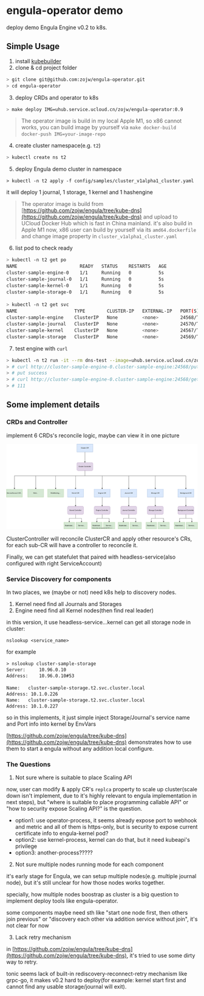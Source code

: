 # engula-operator demo

deploy demo Engula Engine v0.2 to k8s.

## Simple Usage

1. install [kubebuilder](https://book.kubebuilder.io/quick-start.html#installation)
2. clone & cd project folder
```bash
> git clone git@github.com:zojw/engula-operator.git
> cd engula-operator
```
3. deploy CRDs and operator to k8s
```bash
> make deploy IMG=uhub.service.ucloud.cn/zojw/engula-operator:0.9
```

> The operator image is build in my local Apple M1, so x86 cannot works, you can build image by yourself via
>  `make docker-build docker-push IMG=your-image-repo`

4. create cluster namespace(e.g. `t2`)
```bash
> kubectl create ns t2
```
5. deploy Engula demo cluster in namespace
```
> kubectl -n t2 apply -f config/samples/cluster_v1alpha1_cluster.yaml
```
it will deploy 1 journal, 1 storage, 1 kernel and 1 hashengine

> The operator image is build from [https://github.com/zojw/engula/tree/kube-dns](https://github.com/zojw/engula/tree/kube-dns) and upload to UCloud Docker Hub which is fast in China mainland.
> it's also build in Apple M1 now, x86 user can build by yourself via its `amd64.dockerfile` and change image property in `cluster_v1alpha1_cluster.yaml`

6. list pod to check ready

```bash
> kubectl -n t2 get po
NAME                       READY   STATUS    RESTARTS   AGE
cluster-sample-engine-0    1/1     Running   0          5s
cluster-sample-journal-0   1/1     Running   0          5s
cluster-sample-kernel-0    1/1     Running   0          5s
cluster-sample-storage-0   1/1     Running   0          5s

> kubectl -n t2 get svc
NAME                     TYPE        CLUSTER-IP   EXTERNAL-IP   PORT(S)     AGE
cluster-sample-engine    ClusterIP   None         <none>        24568/TCP   2m25s
cluster-sample-journal   ClusterIP   None         <none>        24570/TCP   2m24s
cluster-sample-kernel    ClusterIP   None         <none>        24567/TCP   2m25s
cluster-sample-storage   ClusterIP   None         <none>        24569/TCP   2m25s
```

7. test engine with `curl`

```bash
> kubectl -n t2 run -it --rm dns-test --image=uhub.service.ucloud.cn/zojw/tiny-tools:3.12
> # curl http://cluster-sample-engine-0.cluster-sample-engine:24568/put\?key\=1\&value\=111
> # put success
> # curl http://cluster-sample-engine-0.cluster-sample-engine:24568/get\?key\=1
> # 111
```

## Some implement details

### CRDs and Controller

implement 6 CRDs's reconcile logic, maybe can view it in one picture

![crds](https://raw.githubusercontent.com/zojw/misc/main/ctrl2.drawio.svg)

ClusterController will reconcile ClusterCR and apply other resource's CRs, for each sub-CR will have a controller to reconcile it.

Finally, we can get statefulet that paired with headless-service(also configured with right ServiceAccount)


### Service Discovery for components

In two places, we (maybe or not) need k8s help to discovery nodes.

1. Kernel need find all Journals and Storages
2. Engine need find all Kernel nodes(then find real leader)

in this version, it use headless-service...kernel can get all storage node in cluster:

```
nslookup <service_name>
```

for example

```
> nslookup cluster-sample-storage
Server:		10.96.0.10
Address:	10.96.0.10#53

Name:	cluster-sample-storage.t2.svc.cluster.local
Address: 10.1.0.226
Name:	cluster-sample-storage.t2.svc.cluster.local
Address: 10.1.0.227
```

so in this implements, it just simple inject Storage/Journal's service name and Port info into kernel by EnvVars

[https://github.com/zojw/engula/tree/kube-dns](https://github.com/zojw/engula/tree/kube-dns) demonstrates how to use them to start a engula without any addition local configure.


### The Questions

1. Not sure where is suitable to place Scaling API

now, user can modify & apply CR's `replca` property to scale up cluster(scale down isn't implement, due to it's highly relevant to engula implementation in next steps), but "where is suitable to place programming callable API" or "how to security expose Scaling API?" is the question.

- option1: use operator-process, it seems already expose port to webhook and metric and all of them is https-only, but is security to expose current certificate info to engula-kernel pod?
- option2: use kernel-process, kernel can do that, but it need kubeapi's privilege
- option3: another-process?????

2. Not sure multiple nodes running mode for each component

it's early stage for Engula, we can setup multiple nodes(e.g. multiple journal node), but it's still unclear for how those nodes works together.

specially, how multiple nodes boostrap as cluster is a big question to implement deploy tools like engula-operator.

some components maybe need sth like "start one node first, then others join previous" or "discovery each other via addition service without join", it's not clear for now

3. Lack retry mechanism

in [https://github.com/zojw/engula/tree/kube-dns](https://github.com/zojw/engula/tree/kube-dns), it's tried to use some dirty way to retry.

tonic seems lack of built-in rediscovery-reconnect-retry mechanism like grpc-go, it makes v0.2 hard to deploy(for example: kernel start first and cannot find any usable storage/journal will exit).

